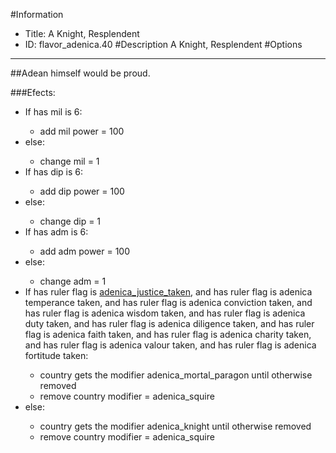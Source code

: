 #Information
 - Title: A Knight, Resplendent
 - ID: flavor_adenica.40
#Description
A Knight, Resplendent
#Options

___
##Adean himself would be proud.

###Efects:<ul><li>If has mil is 6:</li><ul><li>add mil power = 100</li></ul><li>else:</li><ul><li>change mil = 1</li></ul><li>If has dip is 6:</li><ul><li>add dip power = 100</li></ul><li>else:</li><ul><li>change dip = 1</li></ul><li>If has adm is 6:</li><ul><li>add adm power = 100</li></ul><li>else:</li><ul><li>change adm = 1</li></ul><li>If has ruler flag is [adenica_justice_taken](../flags/adenica_justice_taken.md), and  has ruler flag is adenica temperance taken, and  has ruler flag is adenica conviction taken, and  has ruler flag is adenica wisdom taken, and  has ruler flag is adenica duty taken, and  has ruler flag is adenica diligence taken, and  has ruler flag is adenica faith taken, and  has ruler flag is adenica charity taken, and  has ruler flag is adenica valour taken, and  has ruler flag is adenica fortitude taken:</li><ul><li>country gets the modifier adenica_mortal_paragon until otherwise removed</li><li>remove country modifier = adenica_squire</li></ul><li>else:</li><ul><li>country gets the modifier adenica_knight until otherwise removed</li><li>remove country modifier = adenica_squire</li></ul></ul>
